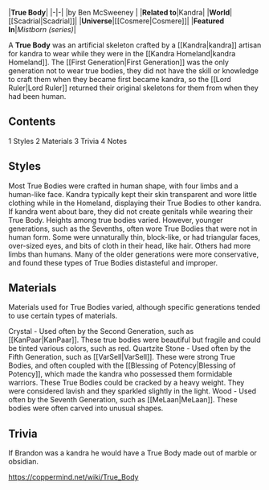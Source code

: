 |**True Body**|
|-|-|
|by  Ben McSweeney |
|**Related to**|Kandra|
|**World**|[[Scadrial\|Scadrial]]|
|**Universe**|[[Cosmere\|Cosmere]]|
|**Featured In**|*Mistborn (series)*|

A **True Body** was an artificial skeleton crafted by a [[Kandra\|kandra]] artisan for kandra to wear while they were in the [[Kandra Homeland\|kandra Homeland]]. The [[First Generation\|First Generation]] was the only generation not to wear true bodies, they did not have the skill or knowledge to craft them when they became first became kandra, so the [[Lord Ruler\|Lord Ruler]] returned their original skeletons for them from when they had been human.

## Contents

1 Styles
2 Materials
3 Trivia
4 Notes


## Styles
Most True Bodies were crafted in human shape, with four limbs and a human-like face. Kandra typically kept their skin transparent and wore little clothing while in the Homeland, displaying their True Bodies to other kandra. If kandra went about bare, they did not create genitals while wearing their True Body. Heights among true bodies varied.
However, younger generations, such as the Sevenths, often wore True Bodies that were not in human form. Some were unnaturally thin, block-like, or had triangular faces, over-sized eyes, and bits of cloth in their head, like hair. Others had more limbs than humans. Many of the older generations were more conservative, and found these types of True Bodies distasteful and improper.

## Materials
Materials used for True Bodies varied, although specific generations tended to use certain types of materials.

Crystal - Used often by the Second Generation, such as [[KanPaar\|KanPaar]]. These true bodies were beautiful but fragile and could be tinted various colors, such as red.
Quartzite Stone - Used often by the Fifth Generation, such as [[VarSell\|VarSell]]. These were strong True Bodies, and often coupled with the [[Blessing of Potency\|Blessing of Potency]], which made the kandra who possessed them formidable warriors. These True Bodies could be cracked by a heavy weight. They were considered lavish and they sparkled slightly in the light.
Wood - Used often by the Seventh Generation, such as [[MeLaan\|MeLaan]]. These bodies were often carved into unusual shapes.
## Trivia
If Brandon was a kandra he would have a True Body made out of marble or obsidian.


https://coppermind.net/wiki/True_Body